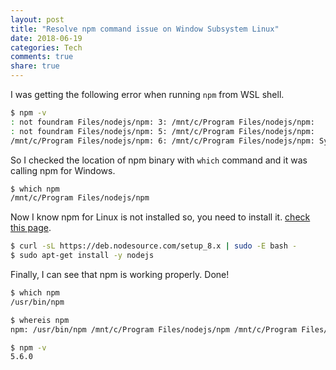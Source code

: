 ```yaml
---
layout: post
title: "Resolve npm command issue on Window Subsystem Linux"
date: 2018-06-19
categories: Tech
comments: true
share: true
---
```


I was getting the following error when running `npm` from WSL shell.
```sh
$ npm -v
: not foundram Files/nodejs/npm: 3: /mnt/c/Program Files/nodejs/npm:
: not foundram Files/nodejs/npm: 5: /mnt/c/Program Files/nodejs/npm:
/mnt/c/Program Files/nodejs/npm: 6: /mnt/c/Program Files/nodejs/npm: Syntax error: word unexpected (expecting "in")
```

So I checked the location of npm binary with `which` command and it was calling npm for Windows.
```sh
$ which npm
/mnt/c/Program Files/nodejs/npm
```

Now I know npm for Linux is not installed so, you need to install it. [check this page](https://nodejs.org/en/download/package-manager/#debian-and-ubuntu-based-linux-distributions).
```sh
$ curl -sL https://deb.nodesource.com/setup_8.x | sudo -E bash -
$ sudo apt-get install -y nodejs
```

Finally, I can see that npm is working properly. Done!
```sh
$ which npm
/usr/bin/npm

$ whereis npm
npm: /usr/bin/npm /mnt/c/Program Files/nodejs/npm /mnt/c/Program Files/nodejs/npm.cmd

$ npm -v
5.6.0
```
